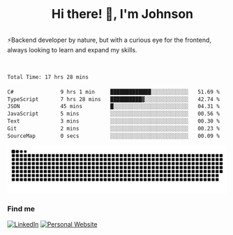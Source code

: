 <div id="user-content-toc">
  <ul align="center">
    <summary><h1 style="display: inline-block">Hi there! 👋, I'm Johnson</h1></summary>
  </ul>
</div>

⚡Backend developer by nature, but with a curious eye for the frontend, always looking to learn and expand my skills.

<br>


<!--START_SECTION:waka-->

```txt
Total Time: 17 hrs 28 mins

C#               9 hrs 1 min     █████████████░░░░░░░░░░░░   51.69 %
TypeScript       7 hrs 28 mins   ██████████▓░░░░░░░░░░░░░░   42.74 %
JSON             45 mins         █░░░░░░░░░░░░░░░░░░░░░░░░   04.31 %
JavaScript       5 mins          ░░░░░░░░░░░░░░░░░░░░░░░░░   00.56 %
Text             3 mins          ░░░░░░░░░░░░░░░░░░░░░░░░░   00.30 %
Git              2 mins          ░░░░░░░░░░░░░░░░░░░░░░░░░   00.23 %
SourceMap        0 secs          ░░░░░░░░░░░░░░░░░░░░░░░░░   00.09 %
```

<!--END_SECTION:waka-->


<img  src="https://github.com/1999AZZAR/1999AZZAR/blob/main/resources/img/grid-snake.svg"
       alt="snake" /></a>

### Find me
<a href="https://www.linkedin.com/in/dusabe-johnson" target="_blank"><img src="https://img.shields.io/badge/LinkedIn-%230077B5.svg?&style=flat&logo=linkedin&logoColor=white" alt="LinkedIn"></a>
‎‎ [![Personal Website](https://img.shields.io/badge/visit-Johnson.rw-blue)](https://johnson.rw/)
